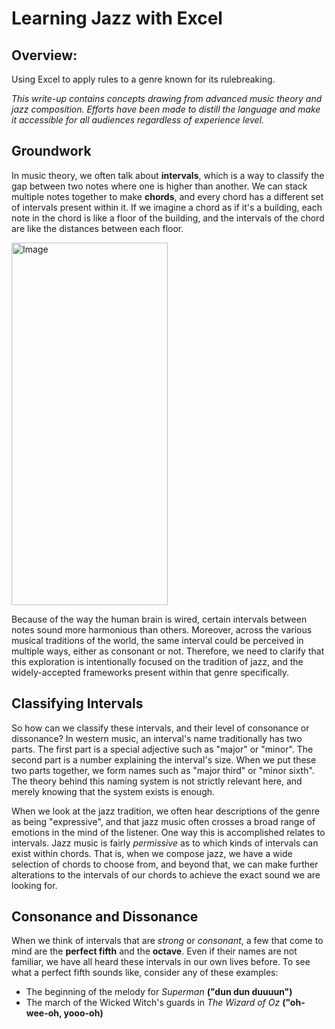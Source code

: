 # Learning Jazz with Excel

## Overview:
Using Excel to apply rules to a genre known for its rulebreaking.

_This write-up contains concepts drawing from advanced music theory and jazz composition. Efforts have been made to distill the language and make it accessible for all audiences regardless of experience level._

## Groundwork

In music theory, we often talk about **intervals**, which is a way to classify the gap between two notes where one is higher than another. We can stack multiple notes together to make **chords**, and every chord has a different set
of intervals present within it. If we imagine a chord as if it's a building, each note in the chord is like a floor of the building, and the intervals of the chord are like the distances between each floor.

<img width="250" height="580" alt="Image" src="https://github.com/user-attachments/assets/747fda3c-7cbc-4018-84c7-ac76b430d9d9" />

Because of the way the human brain is wired, certain intervals between notes sound more harmonious than others. Moreover, across the various musical traditions of the world, the same interval could be perceived in multiple ways, either as consonant or not. Therefore, we need to clarify that this exploration is intentionally focused on the tradition of jazz, and the widely-accepted frameworks present within that genre specifically.

## Classifying Intervals

So how can we classify these intervals, and their level of consonance or dissonance? In western music, an interval's name traditionally has two parts. The first part is a special adjective such as "major" or "minor". The second part is a number explaining the interval's size. When we put these two parts together, we form names such as "major third" or "minor sixth". The theory behind this naming system is not strictly relevant here, and merely knowing that the system exists is enough.

When we look at the jazz tradition, we often hear descriptions of the genre as being "expressive", and that jazz music often crosses a broad range of emotions in the mind of the listener. One way this is accomplished relates to intervals. Jazz music is fairly _permissive_ as to which kinds of intervals can exist within chords. That is, when we compose jazz, we have a wide selection of chords to choose from, and beyond that, we can make further alterations to the intervals of our chords to achieve the exact sound we are looking for.

## Consonance and Dissonance

When we think of intervals that are _strong_ or _consonant_, a few that come to mind are the **perfect fifth** and the **octave**. Even if their names are not familiar, we have all heard these intervals in our own lives before. To see what a perfect fifth sounds like, consider any of these examples:
- The beginning of the melody for _Superman_ **("dun dun duuuun")**
- The march of the Wicked Witch's guards in _The Wizard of Oz_ **("oh-wee-oh, yooo-oh)**
